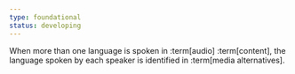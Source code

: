 ```yaml
---
type: foundational
status: developing
---
```


When more than one language is spoken in :term[audio] :term[content], the language spoken by each speaker is identified in :term[media alternatives].